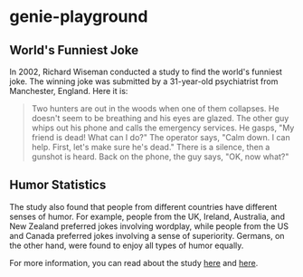 # genie-playground

## World's Funniest Joke

In 2002, Richard Wiseman conducted a study to find the world's funniest joke. The winning joke was submitted by a 31-year-old psychiatrist from Manchester, England. Here it is:

> Two hunters are out in the woods when one of them collapses. He doesn't seem to be breathing and his eyes are glazed. The other guy whips out his phone and calls the emergency services. He gasps, "My friend is dead! What can I do?" The operator says, "Calm down. I can help. First, let's make sure he's dead." There is a silence, then a gunshot is heard. Back on the phone, the guy says, "OK, now what?"

## Humor Statistics

The study also found that people from different countries have different senses of humor. For example, people from the UK, Ireland, Australia, and New Zealand preferred jokes involving wordplay, while people from the US and Canada preferred jokes involving a sense of superiority. Germans, on the other hand, were found to enjoy all types of humor equally.

For more information, you can read about the study [here](https://www.theguardian.com/uk/2002/oct/04/research.science) and [here](https://www.livescience.com/18333-funniest-joke-world.html).
